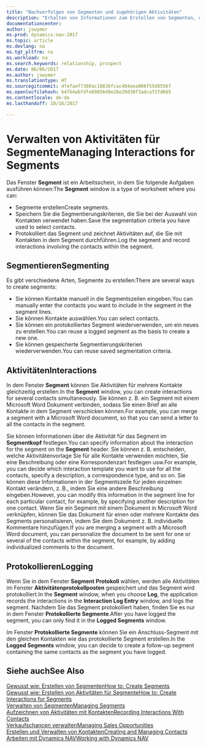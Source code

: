 ```yaml
---
title: "Nachverfolgen von Segmenten und zugehörigen Aktivitäten"
description: "Erhalten von Informationen zum Erstellen von Segmenten, um Kontaktgruppen zu definieren und Festlegen von Aktivitäten für Segmente."
documentationcenter: 
author: jswymer
ms.prod: dynamics-nav-2017
ms.topic: article
ms.devlang: na
ms.tgt_pltfrm: na
ms.workload: na
ms.search.keywords: relationship, prospect
ms.date: 06/06/2017
ms.author: jswymer
ms.translationtype: HT
ms.sourcegitcommit: 4fefaef7380ac10836fcac404eea006f55d8556f
ms.openlocfilehash: b4fb4abfdfe69856d0e26e20d30f3adcaf2fd665
ms.contentlocale: de-de
ms.lasthandoff: 10/16/2017

---
```

# <a name="managing-interactions-for-segments"></a><span data-ttu-id="f1e4b-103">Verwalten von Aktivitäten für Segmente</span><span class="sxs-lookup"><span data-stu-id="f1e4b-103">Managing Interactions for Segments</span></span>
<span data-ttu-id="f1e4b-104">Das Fenster **Segment** ist ein Arbeitsschein, in dem Sie folgende Aufgaben ausführen können:</span><span class="sxs-lookup"><span data-stu-id="f1e4b-104">The **Segment** window is a type of worksheet where you can:</span></span>

* <span data-ttu-id="f1e4b-105">Segmente erstellen</span><span class="sxs-lookup"><span data-stu-id="f1e4b-105">Create segments.</span></span>
* <span data-ttu-id="f1e4b-106">Speichern Sie die Segmentierungskriterien, die Sie bei der Auswahl von Kontakten verwendet haben.</span><span class="sxs-lookup"><span data-stu-id="f1e4b-106">Save the segmentation criteria you have used to select contacts.</span></span>
* <span data-ttu-id="f1e4b-107">Protokolliert das Segment und zeichnet Aktivitäten auf, die Sie mit Kontakten in dem Segment durchführen.</span><span class="sxs-lookup"><span data-stu-id="f1e4b-107">Log the segment and record interactions involving the contacts within the segment.</span></span>

## <a name="segmenting"></a><span data-ttu-id="f1e4b-108">Segmentieren</span><span class="sxs-lookup"><span data-stu-id="f1e4b-108">Segmenting</span></span>
<span data-ttu-id="f1e4b-109">Es gibt verschiedene Arten, Segmente zu erstellen:</span><span class="sxs-lookup"><span data-stu-id="f1e4b-109">There are several ways to create segments:</span></span>

* <span data-ttu-id="f1e4b-110">Sie können Kontakte manuell in die Segmentszeilen eingeben.</span><span class="sxs-lookup"><span data-stu-id="f1e4b-110">You can manually enter the contacts you want to include in the segment in the segment lines.</span></span>
* <span data-ttu-id="f1e4b-111">Sie können Kontakte auswählen.</span><span class="sxs-lookup"><span data-stu-id="f1e4b-111">You can select contacts.</span></span>
* <span data-ttu-id="f1e4b-112">Sie können ein protokolliertes Segment wiederverwenden, um ein neues zu erstellen.</span><span class="sxs-lookup"><span data-stu-id="f1e4b-112">You can reuse a logged segment as the basis to create a new one.</span></span>
* <span data-ttu-id="f1e4b-113">Sie können gespeicherte Segmentierungskriterien wiederverwenden.</span><span class="sxs-lookup"><span data-stu-id="f1e4b-113">You can reuse saved segmentation criteria.</span></span>

## <a name="interactions"></a><span data-ttu-id="f1e4b-114">Aktivitäten</span><span class="sxs-lookup"><span data-stu-id="f1e4b-114">Interactions</span></span>
<span data-ttu-id="f1e4b-115">In dem Fenster **Segment** können Sie Aktivitäten für mehrere Kontakte gleichzeitig erstellen.</span><span class="sxs-lookup"><span data-stu-id="f1e4b-115">In the **Segment** window, you can create interactions for several contacts simultaneously.</span></span> <span data-ttu-id="f1e4b-116">Sie können z. B. ein Segment mit einem Microsoft Word Dokument verbinden, sodass Sie einen Brief an alle Kontakte in dem Segment verschicken können.</span><span class="sxs-lookup"><span data-stu-id="f1e4b-116">For example, you can merge a segment with a Microsoft Word document, so that you can send a letter to all the contacts in the segment.</span></span>

<span data-ttu-id="f1e4b-117">Sie können Informationen über die Aktivität für das Segment im **Segmentkopf** festlegen.</span><span class="sxs-lookup"><span data-stu-id="f1e4b-117">You can specify information about the interaction for the segment on the **Segment** header.</span></span> <span data-ttu-id="f1e4b-118">Sie können z. B. entscheiden, welche Aktivitätenvorlage Sie für alle Kontakte verwenden möchten, Sie eine Beschreibung oder eine Korrespondenzart festlegen usw.</span><span class="sxs-lookup"><span data-stu-id="f1e4b-118">For example, you can decide which interaction template you want to use for all the contacts, specify a description, a correspondence type, and so on.</span></span> <span data-ttu-id="f1e4b-119">Sie können diese Informationen in der Segmentszeile für jeden einzelnen Kontakt verändern, z. B., indem Sie eine andere Beschreibung eingeben.</span><span class="sxs-lookup"><span data-stu-id="f1e4b-119">However, you can modify this information in the segment line for each particular contact, for example, by specifying another description for one contact.</span></span> <span data-ttu-id="f1e4b-120">Wenn Sie ein Segment mit einem Dokument in Microsoft Word verknüpfen, können Sie das Dokument für einen oder mehrere Kontakte des Segments personalisieren, indem Sie dem Dokument z. B. individuelle Kommentare hinzufügen.</span><span class="sxs-lookup"><span data-stu-id="f1e4b-120">If you are merging a segment with a Microsoft Word document, you can personalize the document to be sent for one or several of the contacts within the segment, for example, by adding individualized comments to the document.</span></span>

## <a name="logging"></a><span data-ttu-id="f1e4b-121">Protokollieren</span><span class="sxs-lookup"><span data-stu-id="f1e4b-121">Logging</span></span>
<span data-ttu-id="f1e4b-122">Wenn Sie in dem Fenster **Segment** **Protokoll** wählen, werden alle Aktivitäten im Fenster **Aktivitätenprotokollposten** gespeichert und das Segment wird protokolliert.</span><span class="sxs-lookup"><span data-stu-id="f1e4b-122">In the **Segment** window, when you choose **Log**, the application records the interactions in the **Interaction Log Entry** window, and logs the segment.</span></span> <span data-ttu-id="f1e4b-123">Nachdem Sie das Segment protokolliert haben, finden Sie es nur in dem Fenster **Protokollierte Segmente**.</span><span class="sxs-lookup"><span data-stu-id="f1e4b-123">After you have logged the segment, you can only find it in the **Logged Segments** window.</span></span>

<span data-ttu-id="f1e4b-124">Im Fenster **Protokollierte Segmente** können Sie ein Anschluss-Segment mit den gleichen Kontakten wie das protokollierte Segment erstellen.</span><span class="sxs-lookup"><span data-stu-id="f1e4b-124">In the **Logged Segments** window, you can decide to create a follow-up segment containing the same contacts as the segment you have logged.</span></span>

## <a name="see-also"></a><span data-ttu-id="f1e4b-125">Siehe auch</span><span class="sxs-lookup"><span data-stu-id="f1e4b-125">See Also</span></span>
[<span data-ttu-id="f1e4b-126">Gewusst wie: Erstellen von Segmenten</span><span class="sxs-lookup"><span data-stu-id="f1e4b-126">How to: Create Segments</span></span>](marketing-how-create-segment.md)  
[<span data-ttu-id="f1e4b-127">Gewusst wie: Erstellen von Aktivitäten für Segmente</span><span class="sxs-lookup"><span data-stu-id="f1e4b-127">How to: Create Interactions for Segments</span></span>](marketing-how-create-interactions.md)  
[<span data-ttu-id="f1e4b-128">Verwalten von Segmenten</span><span class="sxs-lookup"><span data-stu-id="f1e4b-128">Managing Segments</span></span>](marketing-segments.md)  
[<span data-ttu-id="f1e4b-129">Aufzeichnen von Aktivitäten mit Kontakten</span><span class="sxs-lookup"><span data-stu-id="f1e4b-129">Recording Interactions With Contacts</span></span>](marketing-interactions.md)  
[<span data-ttu-id="f1e4b-130">Verkaufschancen verwalten</span><span class="sxs-lookup"><span data-stu-id="f1e4b-130">Managing Sales Opportunities</span></span>](marketing-manage-sales-opportunities.md)  
[<span data-ttu-id="f1e4b-131">Erstellen und Verwalten von Kontakten</span><span class="sxs-lookup"><span data-stu-id="f1e4b-131">Creating and Managing Contacts</span></span>](marketing-contacts.md)  
[<span data-ttu-id="f1e4b-132">Arbeiten mit Dynamics NAV</span><span class="sxs-lookup"><span data-stu-id="f1e4b-132">Working with Dynamics NAV</span></span>](ui-work-product.md)

